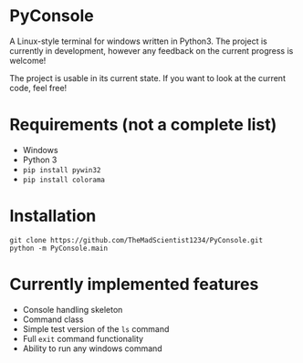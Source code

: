 # PyConsole
A Linux-style terminal for windows written in Python3. The project is currently in development,
however any feedback on the current progress is welcome!

The project is usable in its current state. If you want to look at the current code, feel free!

# Requirements (not a complete list)
- Windows
- Python 3
- `pip install pywin32`
- `pip install colorama`

# Installation
```
git clone https://github.com/TheMadScientist1234/PyConsole.git
python -m PyConsole.main
```

# Currently implemented features
- Console handling skeleton
- Command class
- Simple test version of the `ls` command
- Full `exit` command functionality
- Ability to run any windows command
